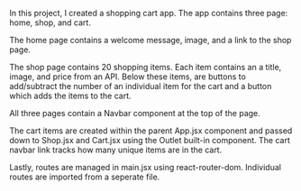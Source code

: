 In this project, I created a shopping cart app. The app contains three page: home, shop, and cart.

The home page contains a welcome message, image, and a link to the shop page.

The shop page contains 20 shopping items. Each item contains an a title, image, and price from an API. Below these items, are buttons to add/subtract the number of an individual item for the cart and a button which adds the items to the cart. 

All three pages contain a Navbar component at the top of the page. 

The cart items are created within the parent App.jsx component and passed down to Shop.jsx and Cart.jsx using the Outlet built-in component. The cart navbar link tracks how many unique items are in the cart. 

Lastly, routes are managed in main.jsx using react-router-dom. Individual routes are imported from a seperate file.

